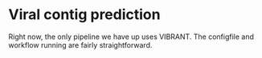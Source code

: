 # Viral contig prediction

Right now, the only pipeline we have up uses VIBRANT. The configfile and workflow running are fairly straightforward. 